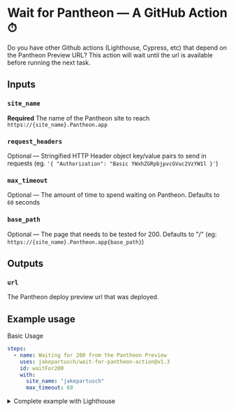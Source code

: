 # Wait for Pantheon — A GitHub Action ⏱

Do you have other Github actions (Lighthouse, Cypress, etc) that depend on the Pantheon Preview URL? This action will wait until the url is available before running the next task.

## Inputs

### `site_name`

**Required** The name of the Pantheon site to reach `https://{site_name}.Pantheon.app`

### `request_headers`

Optional — Stringified HTTP Header object key/value pairs to send in requests (eg. `'{ "Authorization": "Basic YWxhZGRpbjpvcGVuc2VzYW1l }'`)

### `max_timeout`

Optional — The amount of time to spend waiting on Pantheon. Defaults to `60` seconds

### `base_path`

Optional — The page that needs to be tested for 200. Defaults to "/" (eg: `https://{site_name}.Pantheon.app{base_path}`)

## Outputs

### `url`

The Pantheon deploy preview url that was deployed.

## Example usage

Basic Usage

```yaml
steps:
  - name: Waiting for 200 from the Pantheon Preview
    uses: jakepartusch/wait-for-pantheon-action@v1.3
    id: waitFor200
    with:
      site_name: "jakepartusch"
      max_timeout: 60
```

<details>
<summary>Complete example with Lighthouse</summary>
<br />

```yaml
name: Lighthouse

on: [pull_request]

jobs:
  build:
    runs-on: ubuntu-latest

    steps:
      - uses: actions/checkout@v1
      - name: Use Node.js 12.x
        uses: actions/setup-node@v1
        with:
          node-version: 12.x
      - name: Install
        run: |
          npm ci
      - name: Build
        run: |
          npm run build
      - name: Waiting for 200 from the Pantheon Preview
        uses: jakepartusch/wait-for-pantheon-action@v1.3
        id: waitFor200
        with:
          site_name: "jakepartusch"
      - name: Lighthouse CI
        run: |
          npm install -g @lhci/cli@0.3.x
          lhci autorun --upload.target=temporary-public-storage --collect.url=${{ steps.waitFor200.outputs.url }} || echo "LHCI failed!"
        env:
          LHCI_GITHUB_APP_TOKEN: ${{ secrets.LHCI_GITHUB_APP_TOKEN }}
```

</details>
